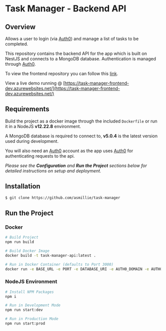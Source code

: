 # Task Manager - Backend API

## Overview

Allows a user to login (via [Auth0](https://auth0.com/)) and manage a list of tasks to be completed.

This repository contains the backend API for the app which is built on NestJS and connects to a MongoDB database. Authentication is managed through [Auth0](https://auth0.com/).

To view the frontend repository you can follow this [link](https://github.com/asmillie/task-manager-frontend).

View a live demo running @ [https://task-manager-frontend-dev.azurewebsites.net/](https://task-manager-frontend-dev.azurewebsites.net/)

## Requirements

Build the project as a docker image through the included `Dockerfile` or run it in a NodeJS **v12.22.8** environment.

A MongoDB database is required to connect to, **v5.0.4** is the latest version used during development.

You will also need an [Auth0](https://auth0.com/) account as the app uses [Auth0](https://auth0.com/) for authenticating requests to the api.

*Please see the **Configuration** and **Run the Project** sections below for detailed instructions on setup and deployment.* 

## Installation

```bash
$ git clone https://github.com/asmillie/task-manager
```

## Run the Project

### **Docker**
```bash
# Build Project
npm run build

# Build Docker Image
docker build -t task-manager-api:latest .

# Run in Docker Container (defaults to Port 3000)
docker run -e BASE_URL -e PORT -e DATABASE_URI -e AUTH0_DOMAIN -e AUTH0_CLIENT_ID -e AUTH0_CLIENT_SECRET -p 3000:3000 --name "task_manager-backend" -d task-manager-api:latest
```

### **NodeJS Environment**
```bash
# Install NPM Packages
npm i

# Run in Development Mode
npm run start:dev

# Run in Production Mode
npm run start:prod
```

